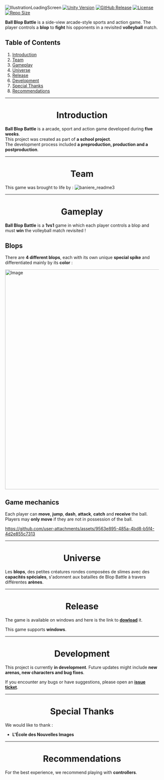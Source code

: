 ![IllustrationLoadingScreen](https://github.com/user-attachments/assets/a2b3d9a9-95d4-4461-aa9f-42438d908716)
[![Unity Version](https://img.shields.io/badge/Unity-2022.3.47-blue?style=flat&logo=unity)](https://unity.com/)
[![GitHub Release](https://badgen.net/github/release/Ecole-des-Nouvelles-Images/2024-Arcade-2D-Ball-Blop-Battle)](https://github.com/Ecole-des-Nouvelles-Images/2024-Arcade-2D-Ball-Blop-Battle/releases)
[![License](https://img.shields.io/github/license/Ecole-des-Nouvelles-Images/2024-Arcade-2D-Ball-Blop-Battle)](https://github.com/Ecole-des-Nouvelles-Images/2024-Arcade-2D-Ball-Blop-Battle/blob/main/LICENSE)
[![Repo Size](https://img.shields.io/github/repo-size/Ecole-des-Nouvelles-Images/2024-Arcade-2D-Ball-Blop-Battle?color=lightgrey)](https://github.com/Ecole-des-Nouvelles-Images/2024-Arcade-2D-Ball-Blop-Battle)

**Ball Blop Battle** is a side-view arcade-style sports and action game. The player controls a **blop** to **fight** his opponents in a revisited **volleyball** match.

## Table of Contents
1. [Introduction](#introduction)
2. [Team](#team)
3. [Gameplay](#gameplay)
4. [Universe](#universe)
5. [Release](#release)
6. [Development](#development)
7. [Special Thanks](#special-thanks)
8. [Recommendations](#recommendations)

---
<div align="center">
  <h1>Introduction</h1>
</div>

**Ball Blop Battle** is a arcade, sport and action game developed during **five weeks**.  
This project was created as part of **a school project**.  
The development process included **a preproduction, production and a postproduction**.

---
<div align="center">
  <h1>Team</h1>
</div>

This game was brought to life by :
![baniere_readme3](https://github.com/user-attachments/assets/163b3ef1-d7d9-4fd6-9f82-01021287457a)

---
<div align="center">
  <h1>Gameplay</h1>
</div>

**Ball Blop Battle** is a **1vs1** game in which each player controls a blop and must **win** the volleyball match revisited !

## Blops
There are **4 different blops**, each with its own unique **special spike** and differentiated mainly by its **color** :

<img src="https://github.com/user-attachments/assets/d6156c0e-b9c4-464a-82c8-40555a30213f" alt="Image" height="720" width="1280">

## Game mechanics
Each player can **move**, **jump**, **dash**, **attack**, **catch** and **receive** the ball. Players may **only move** if they are not in possession of the ball.

https://github.com/user-attachments/assets/9563e895-485a-4bd8-b5f4-4d2e855c7313

---
<div align="center">
  <h1>Universe</h1>
</div>

Les **blops**, des petites créatures rondes composées de slimes avec des **capacités spéciales**, s'adonnent aux batailles de Blop Battle à travers différentes **arènes**.

---
<div align="center">
  <h1>Release</h1>
</div>

The game is available on windows and here is the link to **[dowload](https://github.com/Ecole-des-Nouvelles-Images/2024-Arcade-2D-Ball-Blop-Battle/releases)** it.

This game supports **windows**.

---
<div align="center">
  <h1>Development</h1>
</div>

This project is currently **in development**. Future updates might include **new arenas, new characters and bug fixes**.  

If you encounter any bugs or have suggestions, please open an **[issue ticket](https://github.com/Ecole-des-Nouvelles-Images/2024-Arcade-2D-Ball-Blop-Battle/issues/new)**.

---
<div align="center">
  <h1>Special Thanks</h1>
</div>

We would like to thank :
- **L'École des Nouvelles Images**

---
<div align="center">
  <h1>Recommendations</h1>
</div>

For the best experience, we recommend playing with **controllers**.
